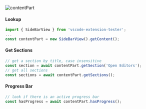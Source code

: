 ![contentPart](https://user-images.githubusercontent.com/4181232/56655995-9c995c00-6694-11e9-963b-e7dd159c26d7.png)

#### Lookup
```typescript
import { SideBarView } from 'vscode-extension-tester';
...
const contentPart = new SideBarView().getContent();
```

#### Get Sections
```typescript
// get a section by title, case insensitive
const section = await contentPart.getSection('Open Editors');
// get all sections
const sections = await contentPart.getSections();
```

#### Progress Bar
```typescript
// look if there is an active progress bar
const hasProgress = await contentPart.hasProgress();
```